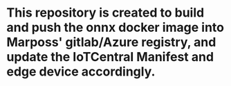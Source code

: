 # This repository is created to build and push the onnx docker image into Marposs' gitlab/Azure registry, and update the IoTCentral Manifest and edge device accordingly. 
